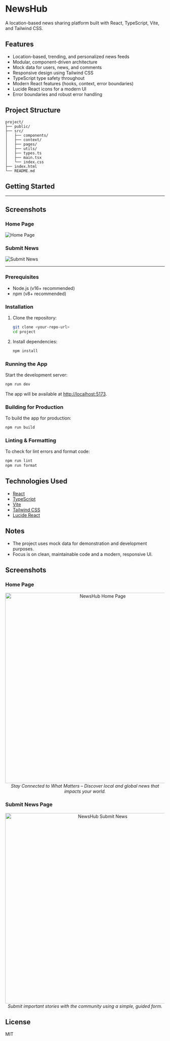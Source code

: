 # NewsHub

A location-based news sharing platform built with React, TypeScript, Vite, and Tailwind CSS.

## Features
- Location-based, trending, and personalized news feeds
- Modular, component-driven architecture
- Mock data for users, news, and comments
- Responsive design using Tailwind CSS
- TypeScript type safety throughout
- Modern React features (hooks, context, error boundaries)
- Lucide React icons for a modern UI
- Error boundaries and robust error handling

## Project Structure
```
project/
├── public/
├── src/
│   ├── components/
│   ├── context/
│   ├── pages/
│   ├── utils/
│   ├── types.ts
│   ├── main.tsx
│   └── index.css
├── index.html
└── README.md
```

## Getting Started

---

## Screenshots

### Home Page
![Home Page](./screenshots/home.png)

### Submit News
![Submit News](./screenshots/submit-news.png)

---


### Prerequisites
- Node.js (v16+ recommended)
- npm (v8+ recommended)

### Installation
1. Clone the repository:
   ```sh
   git clone <your-repo-url>
   cd project
   ```
2. Install dependencies:
   ```sh
   npm install
   ```

### Running the App
Start the development server:
```sh
npm run dev
```
The app will be available at [http://localhost:5173](http://localhost:5173).

### Building for Production
To build the app for production:
```sh
npm run build
```

### Linting & Formatting
To check for lint errors and format code:
```sh
npm run lint
npm run format
```

## Technologies Used
- [React](https://reactjs.org/)
- [TypeScript](https://www.typescriptlang.org/)
- [Vite](https://vitejs.dev/)
- [Tailwind CSS](https://tailwindcss.com/)
- [Lucide React](https://lucide.dev/)

## Notes
- The project uses mock data for demonstration and development purposes.
- Focus is on clean, maintainable code and a modern, responsive UI.

## Screenshots

### Home Page
<p align="center">
  <img src="./screenshots/home.jpg" alt="NewsHub Home Page" width="600"/><br>
  <em>Stay Connected to What Matters – Discover local and global news that impacts your world.</em>
</p>


### Submit News Page
<p align="center">
  <img src="./screenshots/submit-news.png" alt="NewsHub Submit News" width="600"/><br>
  <em>Submit important stories with the community using a simple, guided form.</em>
</p>

## License
MIT
